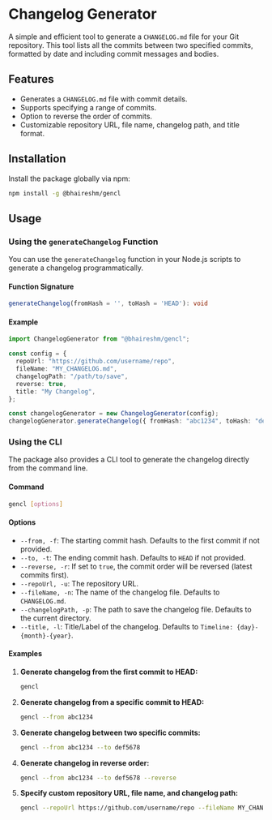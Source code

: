 # Changelog Generator

A simple and efficient tool to generate a `CHANGELOG.md` file for your Git repository. This tool lists all the commits between two specified commits, formatted by date and including commit messages and bodies.

## Features

- Generates a `CHANGELOG.md` file with commit details.
- Supports specifying a range of commits.
- Option to reverse the order of commits.
- Customizable repository URL, file name, changelog path, and title format.

## Installation

Install the package globally via npm:

```bash
npm install -g @bhaireshm/gencl
```

## Usage

### Using the `generateChangelog` Function

You can use the `generateChangelog` function in your Node.js scripts to generate a changelog programmatically.

#### Function Signature

```typescript
generateChangelog(fromHash = '', toHash = 'HEAD'): void
```

#### Example

```typescript
import ChangelogGenerator from "@bhaireshm/gencl";

const config = {
  repoUrl: "https://github.com/username/repo",
  fileName: "MY_CHANGELOG.md",
  changelogPath: "/path/to/save",
  reverse: true,
  title: "My Changelog",
};

const changelogGenerator = new ChangelogGenerator(config);
changelogGenerator.generateChangelog({ fromHash: "abc1234", toHash: "def5678" });
```

### Using the CLI

The package also provides a CLI tool to generate the changelog directly from the command line.

#### Command

```bash
gencl [options]
```

#### Options

- `--from, -f`: The starting commit hash. Defaults to the first commit if not provided.
- `--to, -t`: The ending commit hash. Defaults to `HEAD` if not provided.
- `--reverse, -r`: If set to `true`, the commit order will be reversed (latest commits first).
- `--repoUrl, -u`: The repository URL.
- `--fileName, -n`: The name of the changelog file. Defaults to `CHANGELOG.md`.
- `--changelogPath, -p`: The path to save the changelog file. Defaults to the current directory.
- `--title, -l`: Title/Label of the changelog. Defaults to `Timeline: {day}-{month}-{year}`.

#### Examples

1. **Generate changelog from the first commit to HEAD:**

   ```bash
   gencl
   ```

2. **Generate changelog from a specific commit to HEAD:**

   ```bash
   gencl --from abc1234
   ```

3. **Generate changelog between two specific commits:**

   ```bash
   gencl --from abc1234 --to def5678
   ```

4. **Generate changelog in reverse order:**

   ```bash
   gencl --from abc1234 --to def5678 --reverse
   ```

5. **Specify custom repository URL, file name, and changelog path:**

   ```bash
   gencl --repoUrl https://github.com/username/repo --fileName MY_CHANGELOG.md --changelogPath /path/to/save
   ```
